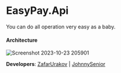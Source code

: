 # EasyPay.Api
You can do all operation very easy as a baby.

#### Architecture
![Screenshot 2023-10-23 205901](https://github.com/JohnnySenior/EasyPay.Api/assets/138094771/df394741-208a-4c68-8f00-eb57f48826d2)

**Developers**:
[ZafarUrakov](https://github.com/ZafarUrakov) | [JohnnySenior](https://github.com/JohnnySenior)
